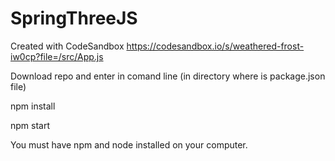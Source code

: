 # SpringThreeJS
Created with CodeSandbox
https://codesandbox.io/s/weathered-frost-iw0cp?file=/src/App.js

Download repo and enter in comand line (in directory where is package.json file)

npm install

npm start

You must have npm and node installed on your computer.
